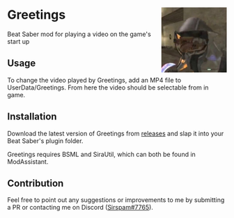 # Greetings <img src="Greetings\Resources\Greetings.png" align="right" width="150">
Beat Saber mod for playing a video on the game's start up
## Usage
To change the video played by Greetings, add an MP4 file to UserData/Greetings. From here the video should be selectable from in game.
## Installation
Download the latest version of Greetings from [releases](https://github.com/Sirspam/Greetings/releases) and slap it into your Beat Saber's plugin folder.

Greetings requires BSML and SiraUtil, which can both be found in ModAssistant.
## Contribution
Feel free to point out any suggestions or improvements to me by submitting a PR or contacting me on Discord ([Sirspam#7765](https://discordapp.com/users/232574143818760192)).
